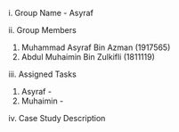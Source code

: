 i. 
Group Name - Asyraf

ii. Group Members
1. Muhammad Asyraf Bin Azman (1917565)
2. Abdul Muhaimin Bin Zulkifli (1811119)

iii. Assigned Tasks
1. Asyraf - 
2. Muhaimin - 

iv. Case Study Description

